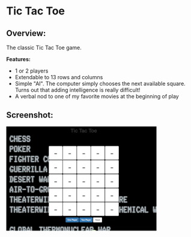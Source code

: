 # Tic Tac Toe

## Overview:
The classic Tic Tac Toe game.


**Features:**
* 1 or 2 players
* Extendable to 13 rows and columns
* Simple "AI".  The computer simply chooses the next available square.  Turns out that adding intelligence is really difficult!
* A verbal nod to one of my favorite movies at the beginning of play

## Screenshot:
![Typical](/tictactoe.png)

